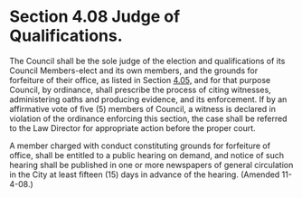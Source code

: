 Section 4.08 Judge of Qualifications.
=====================================

The Council shall be the sole judge of the election and qualifications
of its Council Members-elect and its own members, and the grounds for
forfeiture of their office, as listed in Section [4.05,](1353af4e.html)
and for that purpose Council, by ordinance, shall prescribe the process
of citing witnesses, administering oaths and producing evidence, and its
enforcement. If by an affirmative vote of five (5) members of Council, a
witness is declared in violation of the ordinance enforcing this
section, the case shall be referred to the Law Director for appropriate
action before the proper court.

A member charged with conduct constituting grounds for forfeiture of
office, shall be entitled to a public hearing on demand, and notice of
such hearing shall be published in one or more newspapers of general
circulation in the City at least fifteen (15) days in advance of the
hearing. (Amended 11-4-08.)

